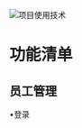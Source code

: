 ![项目使用技术](https://user-images.githubusercontent.com/88364565/197378938-d3d29ad6-245d-4924-8968-618bb38cc7b4.png)
# 功能清单
## 员工管理
 •登录
